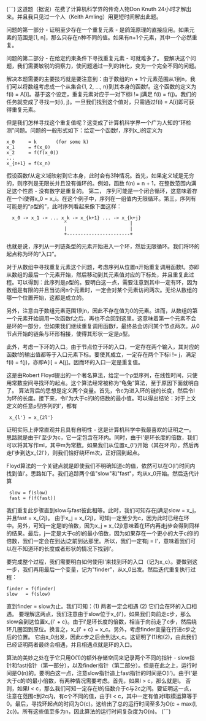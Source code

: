 (```)
这道题（据说）花费了计算机科学界的传奇人物Don Knuth 24小时才解出来。并且我只见过一个人（Keith Amling）用更短时间解出此题。

问题的第一部分 - 证明至少存在一个重复元素 - 是鸽笼原理的直接应用。如果元素的范围是[1, n]，那么只存在n种不同的值。如果有n+1个元素，其中一个必然重复。

问题的第二部分 - 在给定约束条件下寻找重复元素 - 可就难多了。 要解决这个问题，我们需要敏锐的洞察力，使问题通过一列的转化，变为一个完全不同的问题。

解决本题需要的主要技巧就是要注意到：由于数组的n + 1个元素范围从1到n，我们可以将数组考虑成一个从集合{1, 2, ..., n}到其本身的函数f。这个函数的定义为f(i) = A[i]。基于这个设定，重复元素对应于一对下标i != j满足 f(i) = f(j)。我们的任务就变成了寻找一对(i, j)。一旦我们找到这个值对，只需通过f(i) = A[i]即可获得重复元素。

但是我们怎样寻找这个重复值呢？这变成了计算机科学界一个广为人知的“环检测”问题。问题的一般形式如下：给定一个函数f，序列x_i的定义为

    x_0     = k       (for some k)
    x_1     = f(x_0)
    x_2     = f(f(x_0))
    ...
    x_{n+1} = f(x_n)

假设函数f从定义域映射到它本身，此时会有3种情况。首先，如果定义域是无穷的，则序列是无限长并且没有循环的。例如，函数 f(n) = n + 1，在整数范围内满足这个性质 - 没有数字是重复的。 第二， 序列可能是一个闭合循环，这意味着存在一个i使得x_0 = x_i。在这个例子中，序列在一组值内无限循环。第三，序列有可能是的“ρ型的”，此时序列看起来像下面这样：

      x_0 -> x_1 -> ... x_k -> x_{k+1} ... -> x_{k+j}
                         ^                       |
                         |                       |
                         +-----------------------+

也就是说，序列从一列链条型的元素开始进入一个环，然后无限循环。我们将环的起点称为环的“入口”。

对于从数组中寻找重复元素这个问题，考虑序列从位置n开始重复调用函数f。亦即从数组的最后一个元素开始，然后移动到其元素值对应的下标处，并且重复此过程。可以得到：此序列是ρ型的。要明白这一点，需要注意到其中一定有环，因为数组是有限的并且当访问n个元素时，一定会对某个元素访问两次。无论从数组的哪一个位置开始，这都是成立的。

另外，注意由于数组元素范围1到n，因此不存在值为0的元素。进而，从数组的第一个元素开始调用一次函数f之后，再也不会回到这里。这意味着第一个元素不会是环的一部分，但如果我们继续重复调用函数f，最终总会访问某个节点两次。从0节点开始的链条与环形相接，使得其形状一定是ρ型。

此外，考虑一下环的入口。由于节点位于环的入口，一定存在两个输入，其对应的函数f的输出值都等于入口元素下标。要使其成立，一定存在两个下标i != j，满足f(i) = f(j)，亦即A[i] = A[j]。因而环的入口一定是重复值。

这是由Robert Floyd提出的一个著名算法，给定一个ρ型序列，在线性时间，只使用常数空间寻找环的起点。这个算法经常被称为“龟兔”算法，至于原因下面就明白了。
算法背后的思想是定义两个变量。首先，令c为进入环的链的长度，然后令l为环的长度。接下来，令l'为大于c的l的倍数的最小值。可以得出结论：对于上文定义的任意ρ型序列的l'，都有
 
     x_{l'} = x_{2l'}
 
证明实际上非常直观并且具有自明性 - 这是计算机科学中我最喜欢的证明之一。思路就是由于l'至少为c，它一定包含在环内。同时，由于l'是环长度的倍数，我们可以将其写作ml，其中m为常数。如果我们从位置x_{l'}开始（其在环内），然后再走l'步到达x_{2l'}，则我们恰好绕环m次，正好回到起点。

Floyd算法的一个关键点就是即使我们不明确知道c的值，依然可以在O(l')时间内找到值l'。思路如下。我们追踪两个值"slow"和"fast"，均从x_0开始。然后迭代计算
 
     slow = f(slow)
     fast = f(f(fast))
 
我们重复此步骤直到slow与fast彼此相等。此时，我们可知存在j满足slow = x_j，并且fast = x_{2j}。 由于x_j = x_{2j}，可知j一定至少为c，因为此时已经在环中。另外，可知j一定是l的倍数，因为x_j = x_{2j}意味着在环内再走j步会得到同样的结果。最后，j一定是大于c的l的最小倍数，因为如果存在一个更小的大于c的l的倍数，我们一定会在到达j之前到达那里。所以，我们一定有j = l'，意味着我们可以在不知道环的长度或者形状的情况下找到l'。

要完成整个过程，我们需要明白如何使用l'来找到环的入口（记为x_c）。要做到这一步，我们再用最后一个变量，记为"finder"，从x_0出发。然后迭代重复执行过程：

 
    finder = f(finder)
    slow   = f(slow)
 
直到finder = slow为止。我们可知：(1) 两者一定会相遇 (2) 它们会在环的入口相遇。 要理解这两点，我们注意由于slow位于x_{l'}，如果我们向前走c步，那么slow会到达位置x_{l' + c}。由于l'是环长度的倍数，相当于向前走了c步，然后绕环几圈回到原位。换言之，x_{l' + c} = x_c。另外，考虑finder变量在行进c步之后的位置。 它由x_0出发，因此c步之后会到达x_c。这证明了(1)和(2)，由此我们已经证明两者最终会相遇，并且相遇点就是环的入口。

算法的美妙之处在于它只用O(1)的额外存储空间来记录两个不同的指针 - slow指针和fast指针（第一部分），以及finder指针（第二部分）。但是在此之上，运行时间是O(n)的。要明白这一点，注意slow指针追上fast指针的时间是O(l')。由于l'是大于c的l的最小倍数，有两种情况需要考虑。首先，如果l > c，那么就是l。 否则，如果l < c，那么我们可知一定存在l的倍数介于c与2c之间。要证明这一点，注意在范围c到2c内，有c个不同的值，由于l < c，其中一定有值对l取模运算等于0。最后，寻找环起点的时间为O(c)。这给出了总的运行时间至多为O(c + max{l, 2c})。所有这些值至多为n，因此算法的运行时间复杂度为O(n)。
(```)